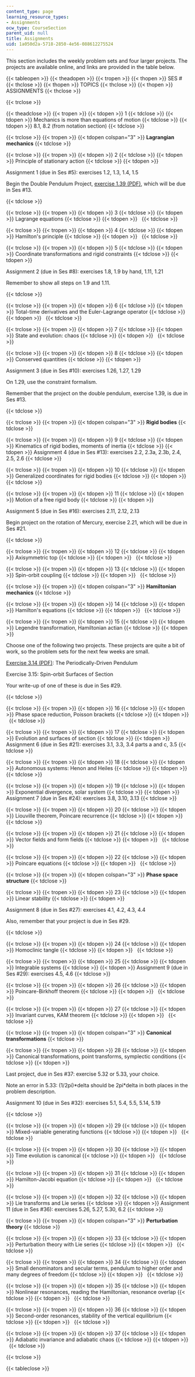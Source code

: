 ```yaml
---
content_type: page
learning_resource_types:
- Assignments
ocw_type: CourseSection
parent_uid: null
title: Assignments
uid: 1a050d2a-5718-2850-4e56-088612275524
---
```


This section includes the weekly problem sets and four larger projects. The projects are available online, and links are provided in the table below.

{{< tableopen >}}
{{< theadopen >}}
{{< tropen >}}
{{< thopen >}}
SES #
{{< thclose >}}
{{< thopen >}}
TOPICS
{{< thclose >}}
{{< thopen >}}
ASSIGNMENTS
{{< thclose >}}

{{< trclose >}}

{{< theadclose >}}
{{< tropen >}}
{{< tdopen >}}
1
{{< tdclose >}}
{{< tdopen >}}
Mechanics is more than equations of motion
{{< tdclose >}}
{{< tdopen >}}
8.1, 8.2 (from notation section)
{{< tdclose >}}

{{< trclose >}}
{{< tropen >}}
{{< tdopen colspan="3" >}}
**Lagrangian mechanics**
{{< tdclose >}}

{{< trclose >}}
{{< tropen >}}
{{< tdopen >}}
2
{{< tdclose >}}
{{< tdopen >}}
Principle of stationary action
{{< tdclose >}}
{{< tdopen >}}


Assignment 1 (due in Ses #5): exercises 1.2, 1.3, 1.4, 1.5

Begin the Double Pendulum Project, [exercise 1.39 (PDF)](http://web.mit.edu/dvp/www/Work/6.946/dvp-pendulum-paper.pdf), which will be due in Ses #13.


{{< tdclose >}}

{{< trclose >}}
{{< tropen >}}
{{< tdopen >}}
3
{{< tdclose >}}
{{< tdopen >}}
Lagrange equations
{{< tdclose >}}
{{< tdopen >}}
 
{{< tdclose >}}

{{< trclose >}}
{{< tropen >}}
{{< tdopen >}}
4
{{< tdclose >}}
{{< tdopen >}}
Hamilton's principle
{{< tdclose >}}
{{< tdopen >}}
 
{{< tdclose >}}

{{< trclose >}}
{{< tropen >}}
{{< tdopen >}}
5
{{< tdclose >}}
{{< tdopen >}}
Coordinate transformations and rigid constraints
{{< tdclose >}}
{{< tdopen >}}


Assignment 2 (due in Ses #8): exercises 1.8, 1.9 by hand, 1.11, 1.21

Remember to show all steps on 1.9 and 1.11.


{{< tdclose >}}

{{< trclose >}}
{{< tropen >}}
{{< tdopen >}}
6
{{< tdclose >}}
{{< tdopen >}}
Total-time derivatives and the Euler-Lagrange operator
{{< tdclose >}}
{{< tdopen >}}
 
{{< tdclose >}}

{{< trclose >}}
{{< tropen >}}
{{< tdopen >}}
7
{{< tdclose >}}
{{< tdopen >}}
State and evolution: chaos
{{< tdclose >}}
{{< tdopen >}}
 
{{< tdclose >}}

{{< trclose >}}
{{< tropen >}}
{{< tdopen >}}
8
{{< tdclose >}}
{{< tdopen >}}
Conserved quantities
{{< tdclose >}}
{{< tdopen >}}


Assignment 3 (due in Ses #10): exercises 1.26, 1.27, 1.29

On 1.29, use the constraint formalism.

Remember that the project on the double pendulum, exercise 1.39, is due in Ses #13.


{{< tdclose >}}

{{< trclose >}}
{{< tropen >}}
{{< tdopen colspan="3" >}}
**Rigid bodies**
{{< tdclose >}}

{{< trclose >}}
{{< tropen >}}
{{< tdopen >}}
9
{{< tdclose >}}
{{< tdopen >}}
Kinematics of rigid bodies, moments of inertia
{{< tdclose >}}
{{< tdopen >}}
Assignment 4 (due in Ses #13): exercises 2.2, 2.3a, 2.3b, 2.4, 2.5, 2.6
{{< tdclose >}}

{{< trclose >}}
{{< tropen >}}
{{< tdopen >}}
10
{{< tdclose >}}
{{< tdopen >}}
Generalized coordinates for rigid bodies
{{< tdclose >}}
{{< tdopen >}}
 
{{< tdclose >}}

{{< trclose >}}
{{< tropen >}}
{{< tdopen >}}
11
{{< tdclose >}}
{{< tdopen >}}
Motion of a free rigid body
{{< tdclose >}}
{{< tdopen >}}


Assignment 5 (due in Ses #16): exercises 2.11, 2.12, 2.13

Begin project on the rotation of Mercury, exercise 2.21, which will be due in Ses #21.


{{< tdclose >}}

{{< trclose >}}
{{< tropen >}}
{{< tdopen >}}
12
{{< tdclose >}}
{{< tdopen >}}
Axisymmetric top
{{< tdclose >}}
{{< tdopen >}}
 
{{< tdclose >}}

{{< trclose >}}
{{< tropen >}}
{{< tdopen >}}
13
{{< tdclose >}}
{{< tdopen >}}
Spin-orbit coupling
{{< tdclose >}}
{{< tdopen >}}
 
{{< tdclose >}}

{{< trclose >}}
{{< tropen >}}
{{< tdopen colspan="3" >}}
**Hamiltonian mechanics**
{{< tdclose >}}

{{< trclose >}}
{{< tropen >}}
{{< tdopen >}}
14
{{< tdclose >}}
{{< tdopen >}}
Hamilton's equations
{{< tdclose >}}
{{< tdopen >}}
 
{{< tdclose >}}

{{< trclose >}}
{{< tropen >}}
{{< tdopen >}}
15
{{< tdclose >}}
{{< tdopen >}}
Legendre transformation, Hamiltonian actian
{{< tdclose >}}
{{< tdopen >}}


Choose one of the following two projects. These projects are quite a bit of work, so the problem sets for the next few weeks are small.

[Exercise 3.14 (PDF)](http://web.mit.edu/dvp/www/Work/6.946/dvp-hamilton-paper.pdf): The Periodically-Driven Pendulum

Exercise 3.15: Spin-orbit Surfaces of Section

Your write-up of one of these is due in Ses #29.


{{< tdclose >}}

{{< trclose >}}
{{< tropen >}}
{{< tdopen >}}
16
{{< tdclose >}}
{{< tdopen >}}
Phase space reduction, Poisson brackets
{{< tdclose >}}
{{< tdopen >}}
 
{{< tdclose >}}

{{< trclose >}}
{{< tropen >}}
{{< tdopen >}}
17
{{< tdclose >}}
{{< tdopen >}}
Evolution and surfaces of section
{{< tdclose >}}
{{< tdopen >}}
Assignment 6 (due in Ses #21): exercises 3.1, 3.3, 3.4 parts a and c, 3.5
{{< tdclose >}}

{{< trclose >}}
{{< tropen >}}
{{< tdopen >}}
18
{{< tdclose >}}
{{< tdopen >}}
Autonomous systems: Henon and Heiles
{{< tdclose >}}
{{< tdopen >}}
 
{{< tdclose >}}

{{< trclose >}}
{{< tropen >}}
{{< tdopen >}}
19
{{< tdclose >}}
{{< tdopen >}}
Exponential divergence, solar system
{{< tdclose >}}
{{< tdopen >}}
Assignment 7 (due in Ses #24): exercises 3.8, 3.10, 3.13
{{< tdclose >}}

{{< trclose >}}
{{< tropen >}}
{{< tdopen >}}
20
{{< tdclose >}}
{{< tdopen >}}
Liouville theorem, Poincare recurrence
{{< tdclose >}}
{{< tdopen >}}
 
{{< tdclose >}}

{{< trclose >}}
{{< tropen >}}
{{< tdopen >}}
21
{{< tdclose >}}
{{< tdopen >}}
Vector fields and form fields
{{< tdclose >}}
{{< tdopen >}}
 
{{< tdclose >}}

{{< trclose >}}
{{< tropen >}}
{{< tdopen >}}
22
{{< tdclose >}}
{{< tdopen >}}
Poincare equations
{{< tdclose >}}
{{< tdopen >}}
 
{{< tdclose >}}

{{< trclose >}}
{{< tropen >}}
{{< tdopen colspan="3" >}}
**Phase space structure**
{{< tdclose >}}

{{< trclose >}}
{{< tropen >}}
{{< tdopen >}}
23
{{< tdclose >}}
{{< tdopen >}}
Linear stability
{{< tdclose >}}
{{< tdopen >}}


Assignment 8 (due in Ses #27): exercises 4.1, 4.2, 4.3, 4.4

Also, remember that your project is due in Ses #29.


{{< tdclose >}}

{{< trclose >}}
{{< tropen >}}
{{< tdopen >}}
24
{{< tdclose >}}
{{< tdopen >}}
Homoclinic tangle
{{< tdclose >}}
{{< tdopen >}}
 
{{< tdclose >}}

{{< trclose >}}
{{< tropen >}}
{{< tdopen >}}
25
{{< tdclose >}}
{{< tdopen >}}
Integrable systems
{{< tdclose >}}
{{< tdopen >}}
Assignment 9 (due in Ses #29): exercises 4.5, 4.6
{{< tdclose >}}

{{< trclose >}}
{{< tropen >}}
{{< tdopen >}}
26
{{< tdclose >}}
{{< tdopen >}}
Poincare-Birkhoff theorem
{{< tdclose >}}
{{< tdopen >}}
 
{{< tdclose >}}

{{< trclose >}}
{{< tropen >}}
{{< tdopen >}}
27
{{< tdclose >}}
{{< tdopen >}}
Invariant curves, KAM theorem
{{< tdclose >}}
{{< tdopen >}}
 
{{< tdclose >}}

{{< trclose >}}
{{< tropen >}}
{{< tdopen colspan="3" >}}
**Canonical transformations**
{{< tdclose >}}

{{< trclose >}}
{{< tropen >}}
{{< tdopen >}}
28
{{< tdclose >}}
{{< tdopen >}}
Canonical transformations, point transforms, symplectic conditions
{{< tdclose >}}
{{< tdopen >}}


Last project, due in Ses #37: exercise 5.32 or 5.33, your choice.

Note an error in 5.33: (1/2pi)\*delta should be 2pi\*delta in both places in the problem description.

Assignment 10 (due in Ses #32): exercises 5.1, 5.4, 5.5, 5.14, 5.19


{{< tdclose >}}

{{< trclose >}}
{{< tropen >}}
{{< tdopen >}}
29
{{< tdclose >}}
{{< tdopen >}}
Mixed-variable generating functions
{{< tdclose >}}
{{< tdopen >}}
 
{{< tdclose >}}

{{< trclose >}}
{{< tropen >}}
{{< tdopen >}}
30
{{< tdclose >}}
{{< tdopen >}}
Time evolution is canonical
{{< tdclose >}}
{{< tdopen >}}
 
{{< tdclose >}}

{{< trclose >}}
{{< tropen >}}
{{< tdopen >}}
31
{{< tdclose >}}
{{< tdopen >}}
Hamilton-Jacobi equation
{{< tdclose >}}
{{< tdopen >}}
 
{{< tdclose >}}

{{< trclose >}}
{{< tropen >}}
{{< tdopen >}}
32
{{< tdclose >}}
{{< tdopen >}}
Lie transforms and Lie series
{{< tdclose >}}
{{< tdopen >}}
Assignment 11 (due in Ses #36): exercises 5.26, 5.27, 5.30, 6.2
{{< tdclose >}}

{{< trclose >}}
{{< tropen >}}
{{< tdopen colspan="3" >}}
**Perturbation theory**
{{< tdclose >}}

{{< trclose >}}
{{< tropen >}}
{{< tdopen >}}
33
{{< tdclose >}}
{{< tdopen >}}
Perturbation theory with Lie series
{{< tdclose >}}
{{< tdopen >}}
 
{{< tdclose >}}

{{< trclose >}}
{{< tropen >}}
{{< tdopen >}}
34
{{< tdclose >}}
{{< tdopen >}}
Small denominators and secular terms, pendulum to higher order and many degrees of freedom
{{< tdclose >}}
{{< tdopen >}}
 
{{< tdclose >}}

{{< trclose >}}
{{< tropen >}}
{{< tdopen >}}
35
{{< tdclose >}}
{{< tdopen >}}
Nonlinear resonances, reading the Hamiltonian, resonance overlap
{{< tdclose >}}
{{< tdopen >}}
 
{{< tdclose >}}

{{< trclose >}}
{{< tropen >}}
{{< tdopen >}}
36
{{< tdclose >}}
{{< tdopen >}}
Second-order resonances, stability of the vertical equilibrium
{{< tdclose >}}
{{< tdopen >}}
 
{{< tdclose >}}

{{< trclose >}}
{{< tropen >}}
{{< tdopen >}}
37
{{< tdclose >}}
{{< tdopen >}}
Adiabatic invariance and adiabatic chaos
{{< tdclose >}}
{{< tdopen >}}
 
{{< tdclose >}}

{{< trclose >}}

{{< tableclose >}}